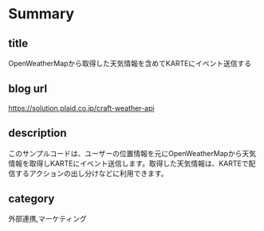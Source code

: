 # Summary
## title
OpenWeatherMapから取得した天気情報を含めてKARTEにイベント送信する

## blog url
https://solution.plaid.co.jp/craft-weather-api

## description
このサンプルコードは、ユーザーの位置情報を元にOpenWeatherMapから天気情報を取得しKARTEにイベント送信します。取得した天気情報は、KARTEで配信するアクションの出し分けなどに利用できます。

## category
外部連携,マーケティング
